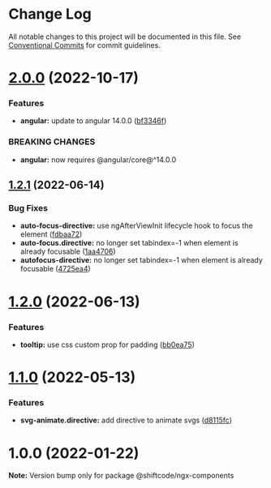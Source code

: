 # Change Log

All notable changes to this project will be documented in this file.
See [Conventional Commits](https://conventionalcommits.org) for commit guidelines.

# [2.0.0](https://github.com/shiftcode/sc-ng-commons-public/compare/@shiftcode/ngx-components@1.2.1...@shiftcode/ngx-components@2.0.0) (2022-10-17)


### Features

* **angular:** update to angular 14.0.0 ([bf3346f](https://github.com/shiftcode/sc-ng-commons-public/commit/bf3346fe8a2004666cc297dff0ab4d56e32a6418))


### BREAKING CHANGES

* **angular:** now requires @angular/core@^14.0.0





## [1.2.1](https://github.com/shiftcode/sc-ng-commons-public/compare/@shiftcode/ngx-components@1.2.0...@shiftcode/ngx-components@1.2.1) (2022-06-14)


### Bug Fixes

* **auto-focus-directive:** use ngAfterViewInit lifecycle hook to focus the element ([fdbaa72](https://github.com/shiftcode/sc-ng-commons-public/commit/fdbaa729922ea0dc1c3ab612c03cf0815c1d7d16))
* **auto-focus.directive:** no longer set tabindex=-1 when element is already focusable ([1aa4706](https://github.com/shiftcode/sc-ng-commons-public/commit/1aa4706f7de0ba92313a8aa48f1cee09f8d0aaa4))
* **autofocus-directive:** no longer set tabindex=-1 when element is already focusable ([4725ea4](https://github.com/shiftcode/sc-ng-commons-public/commit/4725ea4fa6ad3b090a63abde81a949a4113d4f2a))





# [1.2.0](https://github.com/shiftcode/sc-ng-commons-public/compare/@shiftcode/ngx-components@1.1.0...@shiftcode/ngx-components@1.2.0) (2022-06-13)


### Features

* **tooltip:** use css custom prop for padding ([bb0ea75](https://github.com/shiftcode/sc-ng-commons-public/commit/bb0ea7556c171d0e261603baf1a00850a5784c8e))





# [1.1.0](https://github.com/shiftcode/sc-ng-commons-public/compare/@shiftcode/ngx-components@1.0.0...@shiftcode/ngx-components@1.1.0) (2022-05-13)


### Features

* **svg-animate.directive:** add directive to animate svgs ([d8115fc](https://github.com/shiftcode/sc-ng-commons-public/commit/d8115fcfb5524a98a4e81ee65c77c17c2731c452))





# 1.0.0 (2022-01-22)

**Note:** Version bump only for package @shiftcode/ngx-components
